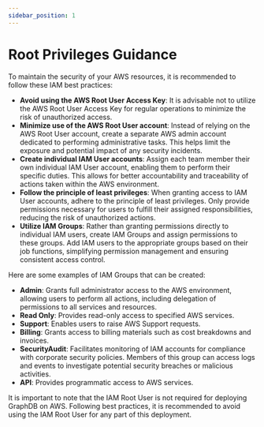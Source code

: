 ```yaml
---
sidebar_position: 1
---
```


# Root Privileges Guidance

To maintain the security of your AWS resources, it is recommended to follow these IAM best practices:
* **Avoid using the AWS Root User Access Key**: 
  It is advisable not to utilize the AWS Root User Access Key for regular operations to minimize the risk of unauthorized access.
* **Minimize use of the AWS Root User account**: 
  Instead of relying on the AWS Root User account, create a separate AWS admin account dedicated to performing administrative tasks. 
  This helps limit the exposure and potential impact of any security incidents.
* **Create individual IAM User accounts**: 
  Assign each team member their own individual IAM User account, enabling them to perform their specific duties. 
  This allows for better accountability and traceability of actions taken within the AWS environment.
* **Follow the principle of least privileges**: 
  When granting access to IAM User accounts, adhere to the principle of least privileges. 
  Only provide permissions necessary for users to fulfill their assigned responsibilities, reducing the risk of unauthorized actions.
* **Utilize IAM Groups**: 
  Rather than granting permissions directly to individual IAM users, create IAM Groups and assign permissions to these groups. 
  Add IAM users to the appropriate groups based on their job functions, simplifying permission management and ensuring consistent access control.

Here are some examples of IAM Groups that can be created:

* **Admin**: 
  Grants full administrator access to the AWS environment, allowing users to perform all actions, 
  including delegation of permissions to all services and resources.
* **Read Only**: 
  Provides read-only access to specified AWS services.
* **Support**: 
  Enables users to raise AWS Support requests.
* **Billing**: 
  Grants access to billing materials such as cost breakdowns and invoices.
* **SecurityAudit**: 
  Facilitates monitoring of IAM accounts for compliance with corporate security policies. 
  Members of this group can access logs and events to investigate potential security breaches or malicious activities.
* **API**: 
  Provides programmatic access to AWS services.

It is important to note that the IAM Root User is not required for deploying GraphDB on AWS. 
Following best practices, it is recommended to avoid using the IAM Root User for any part of this deployment.
